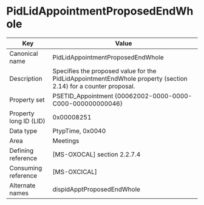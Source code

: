 # PidLidAppointmentProposedEndWhole

| Key | Value |
|---|---|
| Canonical name | PidLidAppointmentProposedEndWhole |
| Description | Specifies the proposed value for the PidLidAppointmentEndWhole property (section 2.14) for a counter proposal. |
| Property set | PSETID_Appointment {00062002-0000-0000-C000-000000000046} |
| Property long ID (LID) | 0x00008251 |
| Data type | PtypTime, 0x0040 |
| Area | Meetings |
| Defining reference | [MS-OXOCAL] section 2.2.7.4 |
| Consuming reference | [MS-OXCICAL] |
| Alternate names | dispidApptProposedEndWhole |
